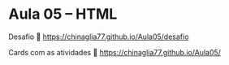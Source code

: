 # Aula 05 – HTML 
Desafio
🔗 https://chinaglia77.github.io/Aula05/desafio

Cards com as atividades
🔗 https://chinaglia77.github.io/Aula05/
